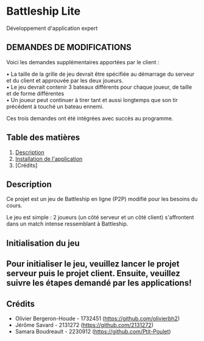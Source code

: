 # Battleship Lite
Développement d'application expert
## DEMANDES DE MODIFICATIONS 
Voici les demandes supplémentaires apportées par le client :   

•       La taille de la grille de jeu devrait être spécifiée au démarrage du serveur et du client et approuvée par les deux joueurs.  
•       Le jeu devrait contenir 3 bateaux différents pour chaque joueur, de taille et de forme différentes  
•       Un joueur peut continuer à tirer tant et aussi longtemps que son tir précédent à touché un bateau ennemi.  

   Ces trois demandes ont été intégrées avec succès au programme.

        
## Table des matières
1. [Description](#description)
3. [Installation de l'application](#initialisation)
5. [Crédits]


## Description <a name="description"></a>
Ce projet est un jeu de Battleship en ligne (P2P) modifié pour les besoins du cours.

Le jeu est simple : 2 joueurs (un côté serveur et un côté client) s'affrontent dans un match intense ressemblant à Battleship.
## Initialisation du jeu  <a name="initialisation"></a>
Pour initialiser le jeu, veuillez lancer le projet serveur puis le projet client. Ensuite, veuillez suivre les étapes demandé par les applications!
  - 
## Crédits <a name="credit"></a>
- Olivier Bergeron-Houde - 1732451 (https://github.com/olivierbh2) 
- Jérôme Savard - 2131272 (https://github.com/2131272)
- Samara Boudreault - 2230912 (https://github.com/Ptit-Poulet)



